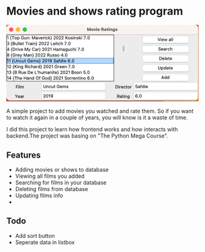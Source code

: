 # Movies and shows rating program
![](https://raw.githubusercontent.com/mikowhyHUB/movie-ratings/main/movie-ratings.png)

A simple project to add movies you watched and rate them. So if you want to watch it again in a couple of years, you will know is it a waste of time. 

I did this project to learn how frontend works and how interacts with backend.The project was basing on "The Python Mega Course".

## Features
- Adding movies or shows to database
- Viewing all films you added
- Searching for films in your database
- Deleting films from database
- Updating films info
- 
## Todo
- Add sort button
- Seperate data in listbox
